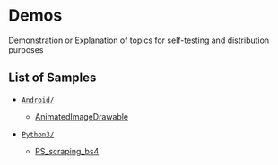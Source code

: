 # Demos

Demonstration or Explanation of topics for self-testing and distribution purposes

## List of Samples

- [`Android/`][1]
  - [AnimatedImageDrawable][2]

- [`Python3/`][3]
  - [PS_scraping_bs4][4]


[1]: /Android
[2]: /Android/AnimatedImageDrawable
[3]: /Python3
[4]: /Python3/PS_scraping_bs4.py
